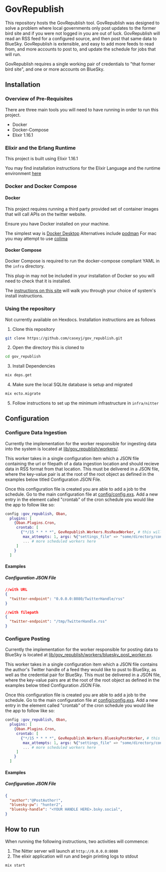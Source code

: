# GovRepublish

This repository hosts the GovRepublish tool. GovRepublish was designed to solve a problem where local governments only post updates to the former bird site and if you were not logged in you are out of luck. GovRepublish will read an RSS feed for a configured source, and then post that same data to BlueSky. GovRepublish is extensible, and easy to add more feeds to read from, and more accounts to post to, and update the schedule for jobs that will run.

GovRepublish requires a single working pair of credentials to "that former bird site", and one or more accounts on BlueSky. 

## Installation

### Overview of Pre-Requisites
There are three main tools you will need to have running in order to run this project.
- Docker
- Docker-Compose
- Elixir 1.16.1

### Elixir and the Erlang Runtime

This project is built using Elixir 1.16.1

You may find installation instructions for the Elixir Language and the runtime environment [here](https://elixir-lang.org/install.html)

### Docker and Docker Compose

#### Docker
This project requires running a third party provided set of container images that will call APIs on the twitter website. 

Ensure you have Docker installed on your machine. 

The simplest way is [Docker Desktop](https://docs.docker.com/desktop/)
Alternatives include [podman](https://podman.io/docs/installation)
For mac you may attempt to use [colima](https://marczin.dev/blog/macos-docker-setup/)

#### Docker Compose
Docker Compose is required to run the docker-compose compliant YAML in the `infra` directory. 

This plug-in may not be included in your installation of Docker so you will need to check that it is installed. 

The [instructions on this site](https://docs.docker.com/compose/install/) will walk you  through your choice of system's install instructions.

### Using the repository
Not currently available on Hexdocs. Installation instructions are as follows

1. Clone this repository
```bash
git clone https://github.com/caseyj/gov_republish.git
```
2. Open the directory this is cloned to
```bash
cd gov_republish
```
3. Install Dependencies
```bash
mix deps.get
```
4. Make sure the local SQLite database is setup and migrated
``` bash
mix ecto.migrate
```
5. Follow instructions to set up the minimum infrastructure in `infra/nitter`


## Configuration

### Configure Data Ingestion
Currently the implementation for the worker responsible for ingesting data into the system is located at [lib/gov_republish/workers/](lib/gov_republish/workers/rss_read_worker.ex). 

This worker takes in a single configuration item which a JSON file containing the url or filepath of a data ingestion location and should recieve data in RSS format from that location. This must be delivered in a JSON file, where the key-value pair is at the root of the root object as defined in the examples below titled Configuration JSON File.

Once this configuration file is created you are able to add a job to the schedule. Go to the main configuration file at [config/config.exs](config/config.exs). Add a new entry in the element called "crontab" of the cron schedule you would like the app to follow like so:
```elixir
config :gov_republish, Oban,
  plugins: [
    {Oban.Plugins.Cron,
     crontab: [
       {"*/15 * * * *", GovRepublish.Workers.RssReadWorker, # this will attempt to read RSS from the configured location every 15th minute 
        max_attempts: 1, args: %{"settings_file" => "some/directory/configuration_you_wrote.json"}},
        ... # more scheduled workers here
     ]
    }
  ]
```
#### Examples
##### Configuration JSON File
```JSON
//with URL
{
  "twitter-endpoint": "0.0.0.0:8080/TwitterHandle/rss"
}
```
```JSON
//with filepath
{
  "twitter-endpoint": "/tmp/TwitterHandle.rss"
}
```

### Configure Posting
Currently the implementation for the worker responsible for posting data to BlueSky is located at [lib/gov_republish/workers/bluesky_post_worker.ex](lib/gov_republish/workers/bluesky_post_worker.ex). 

This worker takes in a single configuration item which a JSON file contains the author's Twitter handle of a feed they would like to pust to BlueSky, as well as the credential pair for BlueSky.  This must be delivered in a JSON file, where the key-value pairs are at the root of the root object as defined in the examples below titled Configuration JSON File.

Once this configuration file is created you are able to add a job to the schedule. Go to the main configuration file at [config/config.exs](config/config.exs). Add a new entry in the element called "crontab" of the cron schedule you would like the app to follow like so:
```elixir
config :gov_republish, Oban,
  plugins: [
    {Oban.Plugins.Cron,
     crontab: [
       {"*/15 * * * *", GovRepublish.Workers.BlueskyPostWorker, # this will attempt to post to Bluesky using the configuration file provided every 15th minute 
        max_attempts: 1, args: %{"settings_file" => "some/directory/configuration_you_wrote.json"}},
        ... # more scheduled workers here
     ]
    }
  ]
```
#### Examples
##### Configuration JSON File
```JSON
{
  "author":"@PostAuthor!",
  "bluesky-pw": "hunter2",
  "bluesky-handle": "<YOUR HANDLE HERE>.bsky.social",
}
```

## How to run

When running the following instructions, two activities will commence:
1. The Nitter server will launch at `http://0.0.0.0:8080`
2. The elixir application will run and begin printing logs to stdout

```bash
mix start
```





